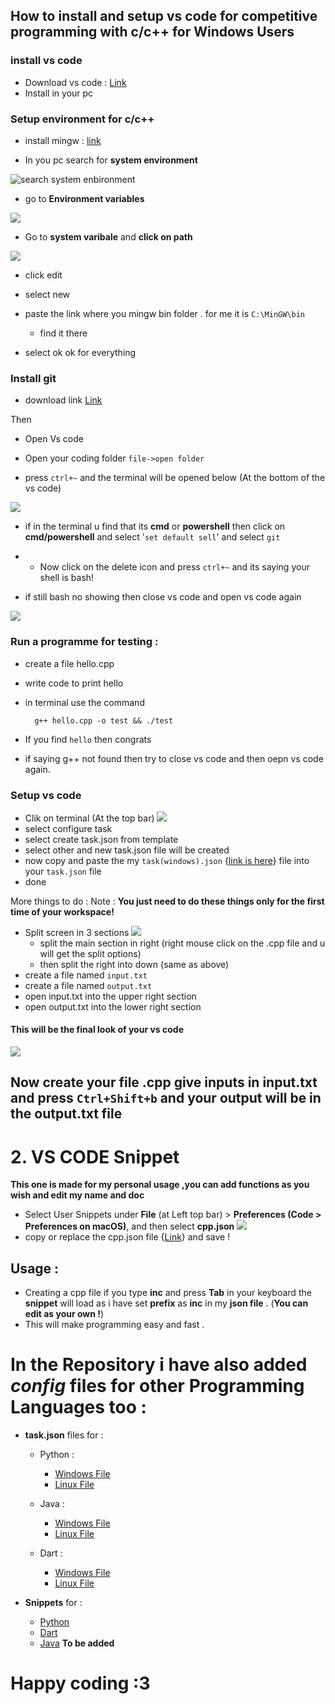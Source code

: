 ## How to install and setup vs code for competitive programming with c/c++ for Windows Users

###  install  vs code

- Download vs code : [Link](https://­code.visualstudio.com)
- Install in your pc

### Setup environment for c/c++

- install mingw : [link](https://osdn.net/projects/mingw/downloads/68260/mingw-get-setup.exe/)

- In you pc search for **system environment**

![search system enbironment](/images/search%20system%20enbironment.png)

- go to **Environment variables** 

![](/images/environment%20variable.png)

- Go to **system varibale** and **click on path**

![](/images/path%20edit%20and%20add%20new.png)

- click edit

- select new 

- paste the link where you mingw bin folder . for me it is `C:\MinGW\bin` 
    - find it there
    
- select ok ok for everything

### Install git 
- download link [Link](https://git-scm.com/download/win)

Then 

- Open Vs code

- Open your coding folder `file->open folder`

- press `ctrl+~` and the terminal will be opened below (At the bottom of the vs code)

![](/images/vs%20code%20terminal.png)

- if in the terminal u find that its **cmd** or **powershell** then click  on **cmd/powershell** and select '`set default sell`' and select `git`

- - Now click on the delete icon and  press `ctrl+~` and its saying your shell is bash!

- if still bash no showing then close vs code and open vs code again

![](/images/vs%20code%20terminal.png)


### Run a programme for testing :
- create a file hello.cpp
- write code to print hello
- in terminal use the command 

        g++ hello.cpp -o test && ./test
        
        
- If you find `hello` then congrats
- if saying g++ not found then try to close vs code and then oepn vs code again.

### Setup vs code

- Clik on terminal (At the top bar) 
  ![](/images/top_bar.png)
- select configure task
- select create task.json from template 
- select other and new task.json file will be created
- now copy and paste the my `task(windows).json` {[link is here](/Config-Files/C&C++/Windows/tasks.json)}   file into your `task.json` file
- done

More things to do :
Note : **You just need to do these things only for the first time of your workspace!**
- Split screen in 3 sections 
![](/images/split%20options.png)
  - split the main section in right (right mouse click on the .cpp file and u will get the split options)
  - then split the right into down (same as above)
- create a file named `input.txt`
- create a file named `output.txt`
- open input.txt into the upper right section
- open output.txt into the lower right section

#### This will be the final look of your vs code 
![](/images/final%20look%20%20vs%20code.png)


## Now create your file .cpp give inputs in input.txt and press `Ctrl+Shift+b` and your output will be in the output.txt file 


# 2. VS CODE Snippet 
**This one is made for my personal usage ,you can add functions as you wish and edit my name and doc**

  - Select User Snippets under **File** (at Left top bar) > **Preferences (Code > Preferences on macOS)**, and then select **cpp.json** 
  ![](/images/top_bar.png)
  - copy or replace the cpp.json file {[Link](</Snippets/cpp.json>)} and save !

## Usage :
- Creating a cpp file if you type **inc**  and press **Tab**  in your keyboard the **snippet** will load as i have set **prefix** as **inc** in my **json file** . (**You can edit as your own !**)
- This will make programming easy and fast .




# In the Repository i have also added *config* files for other Programming Languages too :
- **task.json** files for :

  - Python : 

    - [Windows File](Config-Files/Python/Windows/tasks.json)
    - [Linux File](Config-Files/Python/Linux/tasks.json)


  - Java : 

    - [Windows File](Config-Files/Java/Windows/tasks.json)
    - [Linux File](Config-Files/Java/Linux/tasks.json)

  - Dart : 
  
    - [Windows File](Config-Files/Dart/Windows/tasks.json)
    - [Linux File](Config-Files/Dart/Linux/tasks.json)



- **Snippets** for :

  - [Python](/Snippets/python.json)
  - [Dart](/Snippets/dart.json)
  - [Java]() **To be added**



# Happy coding :3 
